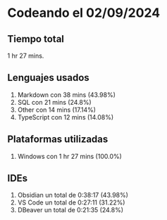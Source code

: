 # Codeando el 02/09/2024

## Tiempo total
1 hr 27 mins.

## Lenguajes usados
1. Markdown con 38 mins (43.98%)
1. SQL con 21 mins (24.8%)
1. Other con 14 mins (17.14%)
1. TypeScript con 12 mins (14.08%)

## Plataformas utilizadas
1. Windows con 1 hr 27 mins (100.0%)

## IDEs
1. Obsidian un total de 0:38:17 (43.98%)
1. VS Code un total de 0:27:11 (31.22%)
1. DBeaver un total de 0:21:35 (24.8%)
